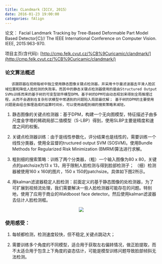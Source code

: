 ```yaml
---
title: CLandmark（ICCV, 2015）
date: 2016-01-23 19:00:00
categories: fAlign
---
```


<script type="text/javascript" src="http://cdn.mathjax.org/mathjax/latest/MathJax.js?config=default"></script>

论文： Facial Landmark Tracking by Tree-Based Deformable Part Model Based Detector[C]// The IEEE International Conference on Computer Vision. IEEE, 2015:963-970.

项目主页(含代码): [http://cmp.felk.cvut.cz/%CB%9Curicamic/clandmark/](http://cmp.felk.cvut.cz/%CB%9Curicamic/clandmark/)

### 论文算法概述

       该跟踪器在视频每帧中独立使用静态图像关键点检测器，并采用卡尔曼滤波器去平滑人脸区域位置和降低人脸检测的失败率。而其中的静态关键点检测器使用的是由Structured Output SVMs训练而来的基于树的可变型部件模型DPM。基于树的DPM可由动态规划来得到全局推理过程，从而不会遇到在复杂形状模型中常遇到的问题陷入局部最优解； 基于树的DPM的主要使用问题是由组合推理造成的运算时间长，可以使用由粗到细的搜索策略来减轻。

1. 静态图像的关键点检测器：基于DPM，构建一个无向图模型，特征描述子由多尺度金字塔的稀疏局部二值模型（S-LBP）得到，使用SLBP主要是精度和速度之间的权衡。

2. 关键点检测器训练：由于是线性参数化，评分结果也是线性的，需要训练一个线性分类器，使用全监督的tructured output SVM (SOSVM)。使用Bundle Methods for Regularized Risk Minimization (BMRM)算法进行求解。

3. 粗到细的搜索策略：训练了两个分类器，（粗）一个输入图像为80 x 80，关键点的patchsize为13 x 13，用于限制人脸检测与得到脸部检测子； （细）检测器被使用160 x 160的图片，150 x 150的patchsize。具体如下图2所示。

4. 用kalman滤波器稳定人脸检测：前面定义的基于静态图像的处检测器，为了可扩展到视频流处理，我们需要解决一些人脸检测器可能存在的问题。特别地，使用了应用于商业的Waldboost face detector。然后使用kalman滤波器去估计人脸检测框。

<center><img src="{{ site.baseurl }}/images/pdAlign/clandmark1.png"></center>

### 使用感受：

1. 每帧都检测，检测速度较快，但不稳定,关键点跳动大；

2. 需要训练多个角度的不同模型，适合用于获取左右偏转情况，做正脸提取，而不太适合用于包含上下角度的姿态估计，可能是模型训练问题导致脸部倾斜无法检测。
